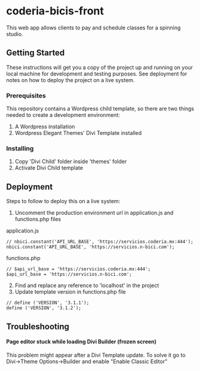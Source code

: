 # coderia-bicis-front

This web app allows clients to pay and schedule classes for a spinning studio.

## Getting Started

These instructions will get you a copy of the project up and running on your local machine for development and testing purposes. See deployment for notes on how to deploy the project on a live system.

### Prerequisites

This repository contains a Wordpress child template, so there are two things needed to create a development environment:

1. A Wordpress installation
2. Wordpress Elegant Themes' Divi Template installed

### Installing

1. Copy 'Divi Child' folder inside 'themes' folder
2. Activate Divi Child template


## Deployment

Steps to follow to deploy this on a live system:

1. Uncomment the production environment url in application.js and functions.php files

application.js
```
// nbici.constant('API_URL_BASE', 'https://servicios.coderia.mx:444');
nbici.constant('API_URL_BASE', 'https://servicios.n-bici.com');
```
functions.php
```
// $api_url_base = 'https://servicios.coderia.mx:444';
$api_url_base = 'https://servicios.n-bici.com';
```

2. Find and replace any reference to 'localhost' in the project
3. Update template version in functions.php file

```
// define ('VERSION', '3.1.1');
define ('VERSION', '3.1.2');
```

## Troubleshooting

#### Page editor stuck while loading Divi Builder (frozen screen)</b>

This problem might appear after a Divi Template update. To solve it go to Divi->Theme Options->Builder and enable "Enable Classic Editor"
